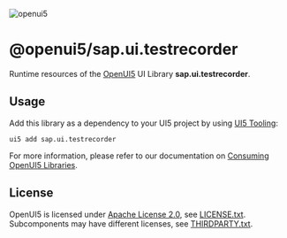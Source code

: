 ![openui5](http://openui5.org/images/OpenUI5_new_big_side.png)

# @openui5/sap.ui.testrecorder
Runtime resources of the [OpenUI5](https://github.com/UI5/openui5) UI Library **sap.ui.testrecorder**.

## Usage
Add this library as a dependency to your UI5 project by using [UI5 Tooling](https://sap.github.io/ui5-tooling/):

```
ui5 add sap.ui.testrecorder
```

For more information, please refer to our documentation on [Consuming OpenUI5 Libraries](https://sap.github.io/ui5-tooling/pages/OpenUI5/).

## License
OpenUI5 is licensed under [Apache License 2.0](https://www.apache.org/licenses/LICENSE-2.0), see [LICENSE.txt](LICENSE.txt).
Subcomponents may have different licenses, see [THIRDPARTY.txt](THIRDPARTY.txt).
